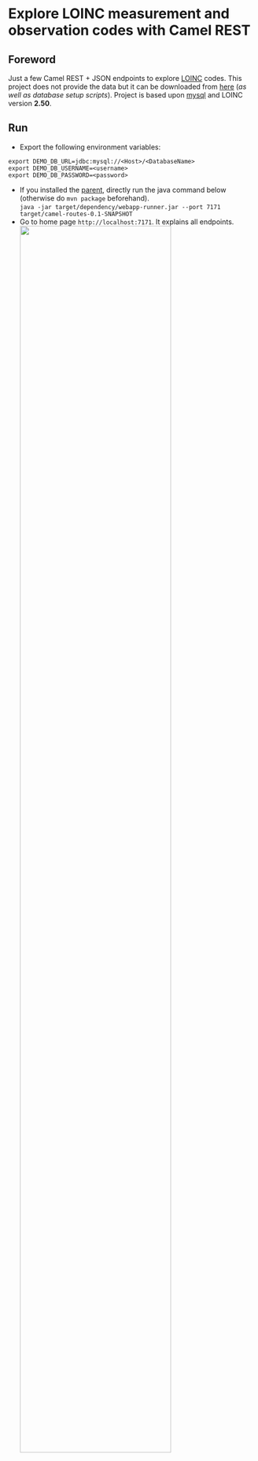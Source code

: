 # Explore LOINC measurement and observation codes with Camel REST

## Foreword
Just a few Camel REST + JSON endpoints to explore [LOINC](https://loinc.org) codes. This project does not provide the data but it can be downloaded from [here](https://loinc.org/downloads) (_as well as database setup scripts_). Project is based upon [mysql](https://www.mysql.com) and LOINC version **2.50**.

## Run
* Export the following environment variables:
```
export DEMO_DB_URL=jdbc:mysql://<Host>/<DatabaseName>
export DEMO_DB_USERNAME=<username>
export DEMO_DB_PASSWORD=<password>
```
* If you installed the [parent](https://github.com/sfogo/rest-ways), directly run the java command below (otherwise do `mvn package` beforehand).  
`java -jar target/dependency/webapp-runner.jar --port 7171 target/camel-routes-0.1-SNAPSHOT`
* Go to home page `http://localhost:7171`.  It explains all endpoints.  
<img src="https://cloud.githubusercontent.com/assets/13286393/17844939/24d004f0-67f3-11e6-9a2a-19aeefaa3190.png"
     border="0" width="80%" />
